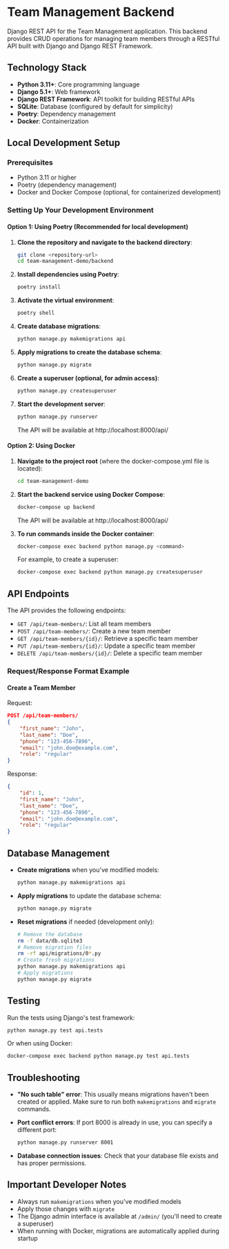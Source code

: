 # Team Management Backend

Django REST API for the Team Management application. This backend provides CRUD operations for managing team members through a RESTful API built with Django and Django REST Framework.

## Technology Stack

- **Python 3.11+**: Core programming language
- **Django 5.1+**: Web framework
- **Django REST Framework**: API toolkit for building RESTful APIs
- **SQLite**: Database (configured by default for simplicity)
- **Poetry**: Dependency management
- **Docker**: Containerization

## Local Development Setup

### Prerequisites

- Python 3.11 or higher
- Poetry (dependency management)
- Docker and Docker Compose (optional, for containerized development)

### Setting Up Your Development Environment

#### Option 1: Using Poetry (Recommended for local development)

1. **Clone the repository and navigate to the backend directory**:
   ```bash
   git clone <repository-url>
   cd team-management-demo/backend
   ```

2. **Install dependencies using Poetry**:
   ```bash
   poetry install
   ```

3. **Activate the virtual environment**:
   ```bash
   poetry shell
   ```

4. **Create database migrations**:
   ```bash
   python manage.py makemigrations api
   ```

5. **Apply migrations to create the database schema**:
   ```bash
   python manage.py migrate
   ```

6. **Create a superuser (optional, for admin access)**:
   ```bash
   python manage.py createsuperuser
   ```

7. **Start the development server**:
   ```bash
   python manage.py runserver
   ```
   The API will be available at http://localhost:8000/api/

#### Option 2: Using Docker

1. **Navigate to the project root** (where the docker-compose.yml file is located):
   ```bash
   cd team-management-demo
   ```

2. **Start the backend service using Docker Compose**:
   ```bash
   docker-compose up backend
   ```
   The API will be available at http://localhost:8000/api/

3. **To run commands inside the Docker container**:
   ```bash
   docker-compose exec backend python manage.py <command>
   ```
   For example, to create a superuser:
   ```bash
   docker-compose exec backend python manage.py createsuperuser
   ```

## API Endpoints

The API provides the following endpoints:

- `GET /api/team-members/`: List all team members
- `POST /api/team-members/`: Create a new team member
- `GET /api/team-members/{id}/`: Retrieve a specific team member
- `PUT /api/team-members/{id}/`: Update a specific team member
- `DELETE /api/team-members/{id}/`: Delete a specific team member

### Request/Response Format Example

#### Create a Team Member
Request:
```json
POST /api/team-members/
{
    "first_name": "John",
    "last_name": "Doe",
    "phone": "123-456-7890",
    "email": "john.doe@example.com",
    "role": "regular"
}
```

Response:
```json
{
    "id": 1,
    "first_name": "John",
    "last_name": "Doe",
    "phone": "123-456-7890",
    "email": "john.doe@example.com",
    "role": "regular"
}
```

## Database Management

- **Create migrations** when you've modified models:
  ```bash
  python manage.py makemigrations api
  ```

- **Apply migrations** to update the database schema:
  ```bash
  python manage.py migrate
  ```

- **Reset migrations** if needed (development only):
  ```bash
  # Remove the database
  rm -f data/db.sqlite3
  # Remove migration files
  rm -rf api/migrations/0*.py
  # Create fresh migrations
  python manage.py makemigrations api
  # Apply migrations
  python manage.py migrate
  ```

## Testing

Run the tests using Django's test framework:

```bash
python manage.py test api.tests
```

Or when using Docker:

```bash
docker-compose exec backend python manage.py test api.tests
```

## Troubleshooting

- **"No such table" error**: This usually means migrations haven't been created or applied. Make sure to run both `makemigrations` and `migrate` commands.
  
- **Port conflict errors**: If port 8000 is already in use, you can specify a different port:
  ```bash
  python manage.py runserver 8001
  ```

- **Database connection issues**: Check that your database file exists and has proper permissions.

## Important Developer Notes

- Always run `makemigrations` when you've modified models
- Apply those changes with `migrate`
- The Django admin interface is available at `/admin/` (you'll need to create a superuser)
- When running with Docker, migrations are automatically applied during startup
